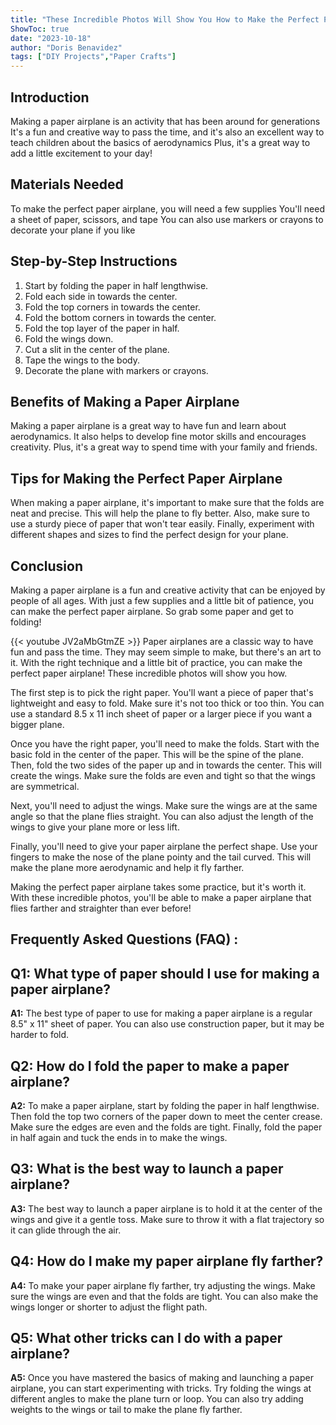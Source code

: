 ```yaml
---
title: "These Incredible Photos Will Show You How to Make the Perfect Paper Airplane!"
ShowToc: true 
date: "2023-10-18"
author: "Doris Benavidez" 
tags: ["DIY Projects","Paper Crafts"]
---
```

## Introduction
Making a paper airplane is an activity that has been around for generations It's a fun and creative way to pass the time, and it's also an excellent way to teach children about the basics of aerodynamics Plus, it's a great way to add a little excitement to your day!

## Materials Needed
To make the perfect paper airplane, you will need a few supplies You'll need a sheet of paper, scissors, and tape You can also use markers or crayons to decorate your plane if you like

## Step-by-Step Instructions
1. Start by folding the paper in half lengthwise.
2. Fold each side in towards the center.
3. Fold the top corners in towards the center.
4. Fold the bottom corners in towards the center.
5. Fold the top layer of the paper in half.
6. Fold the wings down.
7. Cut a slit in the center of the plane.
8. Tape the wings to the body.
9. Decorate the plane with markers or crayons.

## Benefits of Making a Paper Airplane
Making a paper airplane is a great way to have fun and learn about aerodynamics. It also helps to develop fine motor skills and encourages creativity. Plus, it's a great way to spend time with your family and friends.

## Tips for Making the Perfect Paper Airplane
When making a paper airplane, it's important to make sure that the folds are neat and precise. This will help the plane to fly better. Also, make sure to use a sturdy piece of paper that won't tear easily. Finally, experiment with different shapes and sizes to find the perfect design for your plane.

## Conclusion
Making a paper airplane is a fun and creative activity that can be enjoyed by people of all ages. With just a few supplies and a little bit of patience, you can make the perfect paper airplane. So grab some paper and get to folding!

{{< youtube JV2aMbGtmZE >}} 
Paper airplanes are a classic way to have fun and pass the time. They may seem simple to make, but there's an art to it. With the right technique and a little bit of practice, you can make the perfect paper airplane! These incredible photos will show you how. 

The first step is to pick the right paper. You'll want a piece of paper that's lightweight and easy to fold. Make sure it's not too thick or too thin. You can use a standard 8.5 x 11 inch sheet of paper or a larger piece if you want a bigger plane.

Once you have the right paper, you'll need to make the folds. Start with the basic fold in the center of the paper. This will be the spine of the plane. Then, fold the two sides of the paper up and in towards the center. This will create the wings. Make sure the folds are even and tight so that the wings are symmetrical.

Next, you'll need to adjust the wings. Make sure the wings are at the same angle so that the plane flies straight. You can also adjust the length of the wings to give your plane more or less lift.

Finally, you'll need to give your paper airplane the perfect shape. Use your fingers to make the nose of the plane pointy and the tail curved. This will make the plane more aerodynamic and help it fly farther.

Making the perfect paper airplane takes some practice, but it's worth it. With these incredible photos, you'll be able to make a paper airplane that flies farther and straighter than ever before!

## Frequently Asked Questions (FAQ) :
## Q1: What type of paper should I use for making a paper airplane?

**A1:** The best type of paper to use for making a paper airplane is a regular 8.5" x 11" sheet of paper. You can also use construction paper, but it may be harder to fold. 

## Q2: How do I fold the paper to make a paper airplane?

**A2:** To make a paper airplane, start by folding the paper in half lengthwise. Then fold the top two corners of the paper down to meet the center crease. Make sure the edges are even and the folds are tight. Finally, fold the paper in half again and tuck the ends in to make the wings.

## Q3: What is the best way to launch a paper airplane?

**A3:** The best way to launch a paper airplane is to hold it at the center of the wings and give it a gentle toss. Make sure to throw it with a flat trajectory so it can glide through the air.

## Q4: How do I make my paper airplane fly farther?

**A4:** To make your paper airplane fly farther, try adjusting the wings. Make sure the wings are even and that the folds are tight. You can also make the wings longer or shorter to adjust the flight path.

## Q5: What other tricks can I do with a paper airplane?

**A5:** Once you have mastered the basics of making and launching a paper airplane, you can start experimenting with tricks. Try folding the wings at different angles to make the plane turn or loop. You can also try adding weights to the wings or tail to make the plane fly farther.



